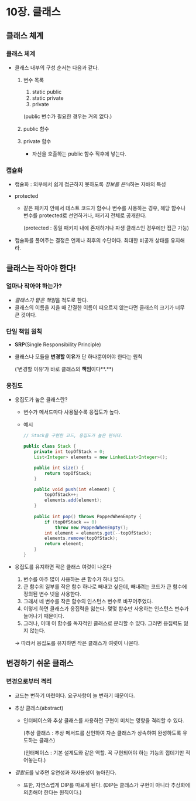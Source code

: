 # 10장. 클래스

## 클래스 체계

### 클래스 체계

- 클래스 내부의 구성 순서는 다음과 같다.
    1. 변수 목록
        1. static public
        2. static private
        3. private
        
        (public 변수가 필요한 경우는 거의 없다.)
        
    2. public 함수
    3. private 함수
        - 자신을 호출하는 public 함수 직후에 넣는다.

### 캡슐화

- 캡슐화 : 외부에서 쉽게 접근하지 못하도록 *정보를 은닉*하는 자바의 특성
- protected
    - 같은 패키지 안에서 테스트 코드가 함수나 변수를 사용하는 경우, 해당 함수나 변수를 protected로 선언하거나, 패키지 전체로 공개한다.
        
        (protected : 동일 패키지 내에 존재하거나 파생 클래스인 경우에만 접근 가능)
        
- 캡슐화를 풀어주는 결정은 언제나 최후의 수단이다. 최대한 비공개 상태를 유지해라.

## 클래스는 작아야 한다!

### 얼마나 작아야 하는가?

- *클래스가 맡은 책임*을 척도로 한다.
- 클래스의 이름을 지을 때 간결한 이름이 떠오르지 않는다면 클래스의 크기가 너무 큰 것이다.

### 단일 책임 원칙

- **SRP**(Single Responsibility Principle)
- 클래스나 모듈을 **변경할 이유**가 단 하나뿐이어야 한다는 원칙
    
    (’변경할 이유’가 바로 클래스의 **책임**이다**.**)
    

### 응집도

- 응집도가 높은 클래스란?
    - 변수가 메서드마다 사용될수록 응집도가 높다.
    - 예시
        
        ```java
        // Stack을 구현한 코드, 응집도가 높은 편이다.
        
        public class Stack {
        	private int topOfStack = 0;
        	List<Integer> elements = new LinkedList<Integer>();
        
        	public int size() { 
        		return topOfStack;
        	}
        
        	public void push(int element) { 
        		topOfStack++; 
        		elements.add(element);
        	}
        	
        	public int pop() throws PoppedWhenEmpty { 
        		if (topOfStack == 0)
        			throw new PoppedWhenEmpty();
        		int element = elements.get(--topOfStack); 
        		elements.remove(topOfStack);
        		return element;
        	}
        }
        ```
        
- 응집도를 유지하면 작은 클래스 여럿이 나온다
    1. 변수를 아주 많이 사용하는 큰 함수가 하나 있다.
    2. 큰 함수의 일부를 작은 함수 하나로 빼내고 싶은데, 빼내려는 코드가 큰 함수에 정의된 변수 넷을 사용한다.
    3. 그래서 네 변수를 작은 함수의 인스턴스 변수로 바꾸어주었다.
    4. 이렇게 하면 클래스가 응집력을 잃는다. 몇몇 함수만 사용하는 인스턴스 변수가 늘어나기 때문이다.
    5. 그러나, 이때 이 함수를 독자적인 클래스로 분리할 수 있다. 그러면 응집력도 잃지 않는다.
    
     → 따라서 응집도를 유지하면 작은 클래스가 여럿이 나온다.
    

## 변경하기 쉬운 클래스

### 변경으로부터 격리

- 코드는 변하기 마련이다. 요구사항이 늘 변하기 때문이다.
- 추상 클래스(abstract)
    - 인터페이스와 추상 클래스를 사용하면 구현이 미치는 영향을 격리할 수 있다.
        
        (추상 클래스 : 추상 메서드를 선언하여 자손 클래스가 상속하여 완성하도록 유도하는 클래스)
        
        (인터페이스 : 기본 설계도와 같은 역할. 꼭 구현되어야 하는 기능의 껍데기만 적어놓는다.)
        
- *결합도*를 낮추면 유연성과 재사용성이 높아진다.
    - 또한, 자연스럽게 DIP를 따르게 된다. (DIP는 클래스가 구현이 아니라 추상화에 의존해야 한다는 원칙이다.)
